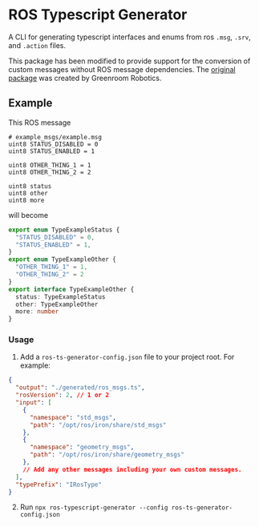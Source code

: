 # ROS Typescript Generator
A CLI for generating typescript interfaces and enums from ros `.msg`, `.srv`, and `.action` files.

This package has been modified to provide support for the conversion of custom messages without ROS message dependencies. The [original package](https://github.com/Greenroom-Robotics/ros-typescript-generator) was created by Greenroom Robotics.

## Example
This ROS message
```msg
# example_msgs/example.msg
uint8 STATUS_DISABLED = 0 
uint8 STATUS_ENABLED = 1

uint8 OTHER_THING_1 = 1
uint8 OTHER_THING_2 = 2

uint8 status
uint8 other
uint8 more
```

will become
```ts
export enum TypeExampleStatus {
  "STATUS_DISABLED" = 0,
  "STATUS_ENABLED" = 1,
}
export enum TypeExampleOther {
  "OTHER_THING_1" = 1,
  "OTHER_THING_2" = 2
}
export interface TypeExampleOther {
  status: TypeExampleStatus
  other: TypeExampleOther
  more: number
}
```
### Usage

1. Add a `ros-ts-generator-config.json` file to your project root. For example:

```json
{
  "output": "./generated/ros_msgs.ts",
  "rosVersion": 2, // 1 or 2
  "input": [
    {
      "namespace": "std_msgs",
      "path": "/opt/ros/iron/share/std_msgs"
    },
    {
      "namespace": "geometry_msgs",
      "path": "/opt/ros/iron/share/geometry_msgs"
    },
    // Add any other messages including your own custom messages.
  ],
  "typePrefix": "IRosType"
}
```
2. Run `npx ros-typescript-generator --config ros-ts-generator-config.json`